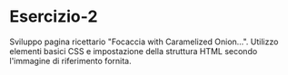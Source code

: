 # Esercizio-2
Sviluppo pagina ricettario "Focaccia with Caramelized Onion...". Utilizzo elementi basici CSS e impostazione della struttura HTML secondo l'immagine di riferimento fornita. 
